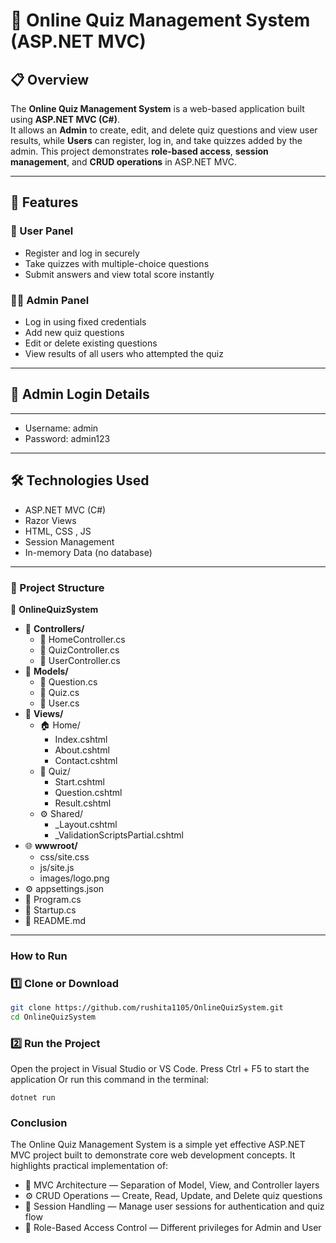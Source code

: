 # 🧠 Online Quiz Management System (ASP.NET MVC)

## 📋 Overview
The **Online Quiz Management System** is a web-based application built using **ASP.NET MVC (C#)**.  
It allows an **Admin** to create, edit, and delete quiz questions and view user results, while **Users** can register, log in, and take quizzes added by the admin. This project demonstrates **role-based access**, **session management**, and **CRUD operations** in ASP.NET MVC.

---

## 🚀 Features

### 👤 User Panel
- Register and log in securely  
- Take quizzes with multiple-choice questions  
- Submit answers and view total score instantly  

### 🧑‍💼 Admin Panel
- Log in using fixed credentials  
- Add new quiz questions  
- Edit or delete existing questions  
- View results of all users who attempted the quiz  

---

## 🧱 Admin Login Details
---
- Username: admin
- Password: admin123

---

## 🛠️ Technologies Used
- ASP.NET MVC (C#)
- Razor Views
- HTML, CSS , JS
- Session Management
- In-memory Data (no database)

---

### 🧩 Project Structure

📁 **OnlineQuizSystem**
- 📂 **Controllers/**
  - 🧠 HomeController.cs  
  - 🧠 QuizController.cs  
  - 🧠 UserController.cs  
- 📂 **Models/**
  - 📄 Question.cs  
  - 📄 Quiz.cs  
  - 📄 User.cs  
- 📂 **Views/**
  - 🏠 Home/
    - Index.cshtml  
    - About.cshtml  
    - Contact.cshtml  
  - 📝 Quiz/
    - Start.cshtml  
    - Question.cshtml  
    - Result.cshtml  
  - ⚙️ Shared/
    - _Layout.cshtml  
    - _ValidationScriptsPartial.cshtml  
- 🌐 **wwwroot/**
  - css/site.css  
  - js/site.js  
  - images/logo.png  
- ⚙️ appsettings.json  
- 🧩 Program.cs  
- 🚀 Startup.cs  
- 📘 README.md  

---
### How to Run
### 1️⃣ Clone or Download
```bash
git clone https://github.com/rushita1105/OnlineQuizSystem.git
cd OnlineQuizSystem
```
### 2️⃣ Run the Project

Open the project in Visual Studio or VS Code.
Press Ctrl + F5 to start the application
Or run this command in the terminal:
```
dotnet run
```
### Conclusion
The Online Quiz Management System is a simple yet effective ASP.NET MVC project built to demonstrate core web development concepts.
It highlights practical implementation of:

- 🧩 MVC Architecture — Separation of Model, View, and Controller layers
- ⚙️ CRUD Operations — Create, Read, Update, and Delete quiz questions
- 🔐 Session Handling — Manage user sessions for authentication and quiz flow
- 👥 Role-Based Access Control — Different privileges for Admin and User




